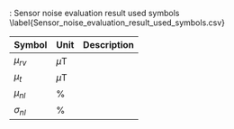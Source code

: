 : Sensor noise evaluation result used symbols \label{Sensor_noise_evaluation_result_used_symbols.csv}

| Symbol         |  Unit  |  Description |
| -------------- | ------ | ------------ |
| $\mu_{rv}$     | $\mu$T |              |
| $\mu_{t}$      | $\mu$T |              |
| $\mu_{nl}$     | %      |              |
| $\sigma_{nl}$  | %      |              |
